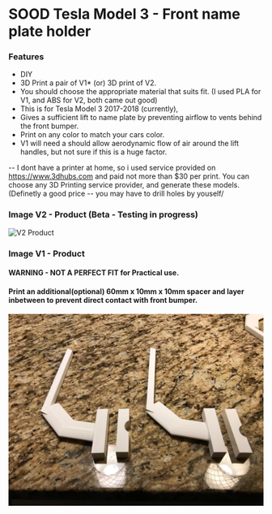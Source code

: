 # SOOD Tesla Model 3 - Front name plate holder
### Features

- DIY
- 3D Print a pair of V1* (or) 3D print of V2. 
- You should choose the appropriate material that suits fit. (I used PLA for V1, and ABS for V2, both came out good)
- This is for Tesla Model 3 2017-2018 (currently), 
- Gives a sufficient lift to name plate by preventing airflow to vents behind the front bumper.
- Print on any color to match your cars color.
- V1 will need a  should allow aerodynamic flow of air around the lift handles, but not sure if this is a huge factor.

-- I dont have a printer at home, so i used service provided on https://www.3dhubs.com and paid not more than $30 per print. You can choose any 3D Printing service provider, and generate these models. (Definetly a good price 
-- you may have to drill holes by youself/

### Image V2 - Product (Beta - Testing in progress)
![V2 Product](https://github.com/sevuganhari/sood-tm3/blob/master/v2/product.png?raw=true)

### Image V1 - Product
#### WARNING - NOT A PERFECT FIT for Practical use.
#### Print an additional(optional) 60mm x 10mm x 10mm spacer and layer inbetween to prevent direct contact with front bumper.
![V1 Product](https://github.com/sevuganhari/sood-tm3/blob/master/v1/product.jpeg?raw=true)
